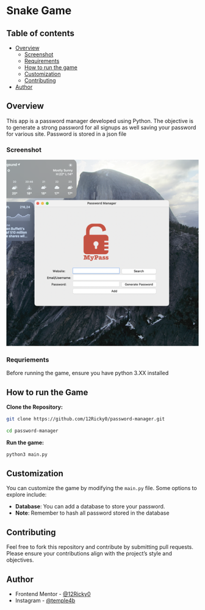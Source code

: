 # Snake Game

## Table of contents

- [Overview](#overview)
  - [Screenshot](#screenshot)
  - [Requirements](#requriements)
  - [How to run the game](#how-to-run-the-game)
  - [Customization](#customization)
  - [Contributing](#contributing)
- [Author](#author)

## Overview

This app is a password manager developed using Python. 
The objective is to generate a strong password for all signups as well saving your password for various site. Password 
is stored in a json file

### Screenshot

![/sc.png](/sc.png)

### Requriements

Before running the game, ensure you have python 3.XX installed

## How to run the Game

**Clone the Repository:**

```bash
git clone https://github.com/12Ricky0/password-manager.git
```

```bash
cd password-manager
```
**Run the game:**

```bash
python3 main.py
```

## Customization

You can customize the game by modifying the `main.py` file. Some options to explore include:

- **Database**: You can add a database to store your password.
- **Note**: Remember to hash all password stored in the database

## Contributing

Feel free to fork this repository and contribute by submitting pull requests. 
Please ensure your contributions align with the project’s style and objectives.

## Author

- Frontend Mentor - [@12Ricky0](https://www.frontendmentor.io/profile/12Ricky0)
- Instagram - [@temple4b](https://www.instagram.com/temple4b)


